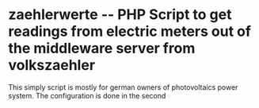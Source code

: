 # zaehlerwerte -- PHP Script to get readings from electric meters out of the middleware server from volkszaehler

This simply script is mostly for german owners of photovoltaics power system.  The configuration is done in the second
